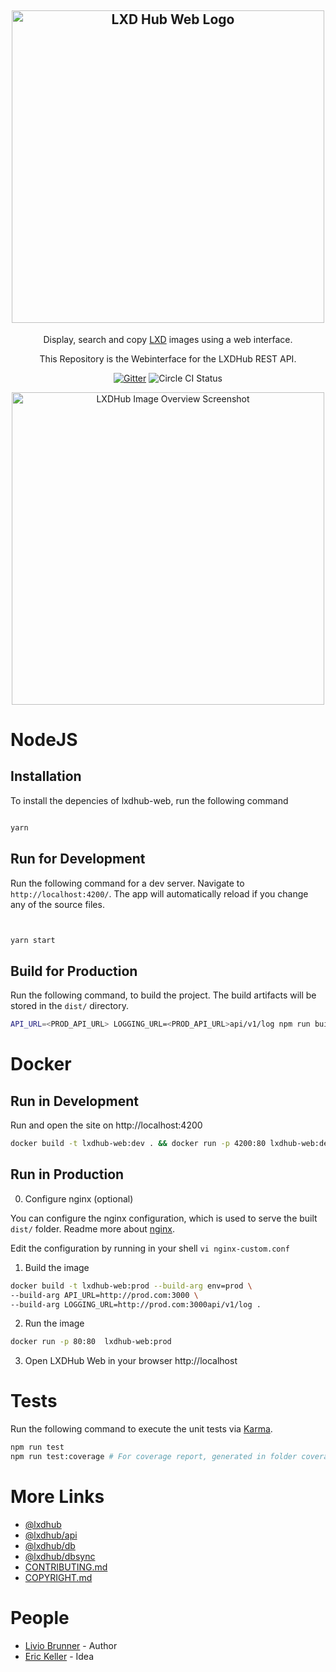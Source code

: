 <h2 align="center">
  <img src="https://i.imgur.com/RGCZZjl.png" alt="LXD Hub Web Logo" width="500" />
</h2>

<p align="center">Display, search and copy <a href="https://linuxcontainers.org/lxd/" target="blank">LXD</a> images using a web interface.</p>

<p align="center">This Repository is the Webinterface for the LXDHub REST API.</p>
<p align="center">
  <a href="https://gitter.im/Roche/lxdhub?utm_source=badge&utm_medium=badge&utm_campaign=pr-badge&utm_content=body_badge"><img src="https://badges.gitter.im/Roche/lxdhub.svg" alt="Gitter" /></a>
  <img src="https://circleci.com/gh/Roche/lxdhub.png?circle-token=dcfec05d35bc78c2dd21d39d68bb2cc71f6064ac&style=shield" alt="Circle CI Status">
  </a>
</p>
<p align="center">
  <a href="https://i.imgur.com/G6ANRSO.png">
    <img width="500" src="https://i.imgur.com/G6ANRSO.png" alt="LXDHub Image Overview Screenshot" />
  </a>
</p>

# NodeJS

## Installation

To install the depencies of lxdhub-web, run the following command

```bash

yarn

```

## Run for Development

Run the following command for a dev server.
Navigate to `http://localhost:4200/`. The app will automatically reload if you change any of the source files.

```bash


yarn start
```

## Build for Production

Run the following command, to build the project.
The build artifacts will be stored in the `dist/` directory.

```bash
API_URL=<PROD_API_URL> LOGGING_URL=<PROD_API_URL>api/v1/log npm run build
```

# Docker

## Run in Development

Run and open the site on http://localhost:4200

```bash
docker build -t lxdhub-web:dev . && docker run -p 4200:80 lxdhub-web:dev
```

## Run in Production

0. Configure nginx (optional)

You can configure the nginx configuration, which is used to serve the
built `dist/` folder. Readme more about [nginx](http://nginx.org/en/docs/beginners_guide.html).

Edit the configuration by running in your shell `vi nginx-custom.conf`

1. Build the image

```bash
docker build -t lxdhub-web:prod --build-arg env=prod \
--build-arg API_URL=http://prod.com:3000 \
--build-arg LOGGING_URL=http://prod.com:3000api/v1/log .
```

2. Run the image

```bash
docker run -p 80:80  lxdhub-web:prod
```


3. Open LXDHub Web in your browser http://localhost

# Tests

Run the following command to execute the unit tests via [Karma](https://karma-runner.github.io).

```bash
npm run test
npm run test:coverage # For coverage report, generated in folder coverage
```

# More Links

- [@lxdhub](https://github.com/Roche/lxdhub)
- [@lxdhub/api](lib/api/README.md)
- [@lxdhub/db](lib/db/README.md)
- [@lxdhub/dbsync](lib/dbsync/README.md)
- [CONTRIBUTING.md](CONTRIBUTING.md)
- [COPYRIGHT.md](COPYRIGHT.md)


# People

- [Livio Brunner](https://github.com/BrunnerLivio) - Author
- [Eric Keller](https://github.com/erickellerek1) - Idea
